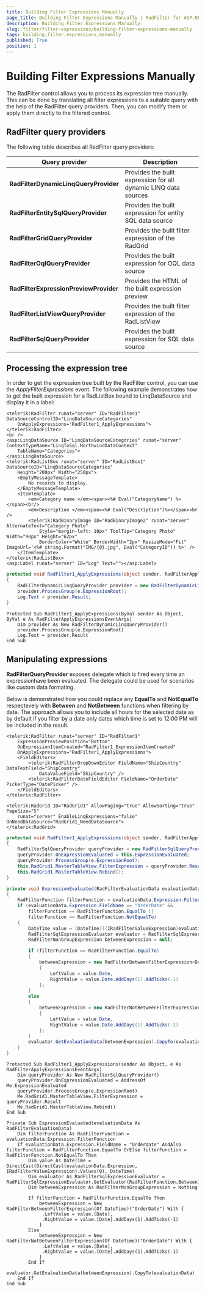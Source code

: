```yaml
---
title: Building Filter Expressions Manually
page_title: Building Filter Expressions Manually | RadFilter for ASP.NET AJAX Documentation
description: Building Filter Expressions Manually
slug: filter/filter-expressions/building-filter-expressions-manually
tags: building,filter,expressions,manually
published: True
position: 1
---
```


# Building Filter Expressions Manually



The RadFilter control allows you to process its expression tree manually. This can be done by translating all filter expressions to a suitable query with the help of the RadFilter query providers. Then, you can modify them or apply them directly to the filtered control.

## RadFilter query providers

The following table describes all RadFilter query providers:


|  **Query provider**  |  **Description**  |
| ------ | ------ |
| **RadFilterDynamicLinqQueryProvider** |Provides the built expression for all dynamic LINQ data sources|
| **RadFilterEntitySqlQueryProvider** |Provides the built expression for entity SQL data source|
| **RadFilterGridQueryProvider** |Provides the built filter expression of the RadGrid|
| **RadFilterOqlQueryProvider** |Provides the built expression for OQL data source|
| **RadFilterExpressionPreviewProvider** |Provides the HTML of the built expression preview|
| **RadFilterListViewQueryProvider** |Provides the built filter expression of the RadListView|
| **RadFilterSqlQueryProvider** |Provides the built expression for SQL data source|

## Processing the expression tree

In order to get the expression tree built by the RadFilter control, you can use the *ApplyFilterExpressions* event. The following example demonstrates how to get the built expression for a RadListBox bound to LinqDataSource and display it in a label:

````ASPNET
<telerik:RadFilter runat="server" ID="RadFilter1" DataSourceControlID="LinqDataSourceCategories"
    OnApplyExpressions="RadFilter1_ApplyExpressions">
</telerik:RadFilter>
<br />
<asp:LinqDataSource ID="LinqDataSourceCategories" runat="server" ContextTypeName="LinqToSql.NorthwindDataContext"
    TableName="Categories">
</asp:LinqDataSource>
<telerik:RadListBox runat="server" ID="RadListBox1" DataSourceID="LinqDataSourceCategories"
    Height="200px" Width="250px">
    <EmptyMessageTemplate>
        No records to display.
    </EmptyMessageTemplate>
    <ItemTemplate>
        <em>Category name </em><span><%# Eval("CategoryName") %></span><br/>
        <em>Description </em><span><%# Eval("Description")%></span><br />
        <telerik:RadBinaryImage ID="RadBinaryImage2" runat="server" AlternateText="Category Photo"
            Style="margin-left: 10px" ToolTip="Category Photo" Width="90px" Height="62px"
            BorderColor="White" BorderWidth="2px" ResizeMode="Fit" ImageUrl='<%# string.Format("IMG/{0}.jpg", Eval("CategoryID")) %>' />
    </ItemTemplate>
</telerik:RadListBox>
<asp:Label runat="server" ID="Log" Text=""></asp:Label>
````
````C#
protected void RadFilter1_ApplyExpressions(object sender, RadFilterApplyExpressionsEventArgs e)
{
    RadFilterDynamicLinqQueryProvider provider = new RadFilterDynamicLinqQueryProvider();
    provider.ProcessGroup(e.ExpressionRoot);
    Log.Text = provider.Result;
}
````
````VB.NET
Protected Sub RadFilter1_ApplyExpressions(ByVal sender As Object, ByVal e As RadFilterApplyExpressionsEventArgs)
    Dim provider As New RadFilterDynamicLinqQueryProvider()
    provider.ProcessGroup(e.ExpressionRoot)
    Log.Text = provider.Result
End Sub
````



## Manipulating expressions

**RadFilterQueryProvider** exposes delegate which is fired every time an expressionhave been evaluated. The delegate could be used for scenarios like custom data formating.

Below is demonstrated how you could replace any **EqualTo** and **NotEqualTo** respectevely with **Between** and **NotBetween** functions when filtering by date. The approach allows you to include all hours for the selected date as by default if you filter by a date only dates which time is set to 12:00 PM will be included in the result.

````ASPNET
<telerik:RadFilter runat="server" ID="RadFilter1"
    ExpressionPreviewPosition="Bottom"
    OnExpressionItemCreated="RadFilter1_ExpressionItemCreated"
    OnApplyExpressions="RadFilter1_ApplyExpressions">
    <FieldEditors>
        <telerik:RadFilterDropDownEditor FieldName="ShipCountry" DataTextField="ShipCountry"
            DataValueField="ShipCountry" />
        <telerik:RadFilterDateFieldEditor FieldName="OrderDate" PickerType="DatePicker" />
    </FieldEditors>
</telerik:RadFilter>

<telerik:RadGrid ID="RadGrid1" AllowPaging="true" AllowSorting="true" PageSize="5"
    runat="server" EnableLinqExpressions="false" OnNeedDataSource="RadGrid1_NeedDataSource">
</telerik:RadGrid>
````
````C#
protected void RadFilter1_ApplyExpressions(object sender, RadFilterApplyExpressionsEventArgs e)
{
    RadFilterSqlQueryProvider queryProvider = new RadFilterSqlQueryProvider();
    queryProvider.OnExpressionEvaluated = this.ExpressionEvaluated;
    queryProvider.ProcessGroup(e.ExpressionRoot);
    this.RadGrid1.MasterTableView.FilterExpression = queryProvider.Result;
    this.RadGrid1.MasterTableView.Rebind();
}

private void ExpressionEvaluated(RadFilterEvaluationData evaluationData)
{
    RadFilterFunction filterFunction = evaluationData.Expression.FilterFunction;
    if (evaluationData.Expression.FieldName == "OrderDate" &&
        filterFunction == RadFilterFunction.EqualTo ||
        filterFunction == RadFilterFunction.NotEqualTo)
    {
        DateTime value = (DateTime)((IRadFilterValueExpression)evaluationData.Expression).Values[0];
        RadFilterSqlExpressionEvaluator evaluator = RadFilterSqlExpressionEvaluator.GetEvaluator(RadFilterFunction.Between);
        RadFilterNonGroupExpression betweenExpression = null;

        if (filterFunction == RadFilterFunction.EqualTo)
        {
            betweenExpression = new RadFilterBetweenFilterExpression<DateTime>("OrderDate")
            {
                LeftValue = value.Date,
                RightValue = value.Date.AddDays(1).AddTicks(-1)
            };
        }
        else
        {
            betweenExpression = new RadFilterNotBetweenFilterExpression<DateTime>("OrderDate")
            {
                LeftValue = value.Date,
                RightValue = value.Date.AddDays(1).AddTicks(-1)
            };
        }
        evaluator.GetEvaluationData(betweenExpression).CopyTo(evaluationData);
    }
}
````
````VB.NET
Protected Sub RadFilter1_ApplyExpressions(sender As Object, e As RadFilterApplyExpressionsEventArgs)
    Dim queryProvider As New RadFilterSqlQueryProvider()
    queryProvider.OnExpressionEvaluated = AddressOf Me.ExpressionEvaluated
    queryProvider.ProcessGroup(e.ExpressionRoot)
    Me.RadGrid1.MasterTableView.FilterExpression = queryProvider.Result
    Me.RadGrid1.MasterTableView.Rebind()
End Sub

Private Sub ExpressionEvaluated(evaluationData As RadFilterEvaluationData)
    Dim filterFunction As RadFilterFunction = evaluationData.Expression.FilterFunction
    If evaluationData.Expression.FieldName = "OrderDate" AndAlso filterFunction = RadFilterFunction.EqualTo OrElse filterFunction = RadFilterFunction.NotEqualTo Then
        Dim value As DateTime = DirectCast(DirectCast(evaluationData.Expression, IRadFilterValueExpression).Values(0), DateTime)
        Dim evaluator As RadFilterSqlExpressionEvaluator = RadFilterSqlExpressionEvaluator.GetEvaluator(RadFilterFunction.Between)
        Dim betweenExpression As RadFilterNonGroupExpression = Nothing

        If filterFunction = RadFilterFunction.EqualTo Then
            betweenExpression = New RadFilterBetweenFilterExpression(Of DateTime)("OrderDate") With {
             .LeftValue = value.[Date],
             .RightValue = value.[Date].AddDays(1).AddTicks(-1)
            }
        Else
            betweenExpression = New RadFilterNotBetweenFilterExpression(Of DateTime)("OrderDate") With {
             .LeftValue = value.[Date],
             .RightValue = value.[Date].AddDays(1).AddTicks(-1)
            }
        End If
        evaluator.GetEvaluationData(betweenExpression).CopyTo(evaluationData)
    End If
End Sub
````


